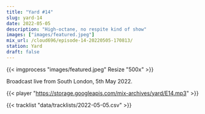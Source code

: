 ```yaml
---
title: "Yard #14"
slug: yard-14
date: 2022-05-05
description: "High-octane, no respite kind of show"
images: ["images/featured.jpeg"]
mix_url: /cloud696/episode-14-20220505-170813/
station: Yard
draft: false
---
```


{{< imgprocess "images/featured.jpeg" Resize "500x" >}}

Broadcast live from South London, 5th May 2022.

{{< player "https://storage.googleapis.com/mix-archives/yard/E14.mp3" >}}

{{< tracklist "data/tracklists/2022-05-05.csv" >}}
